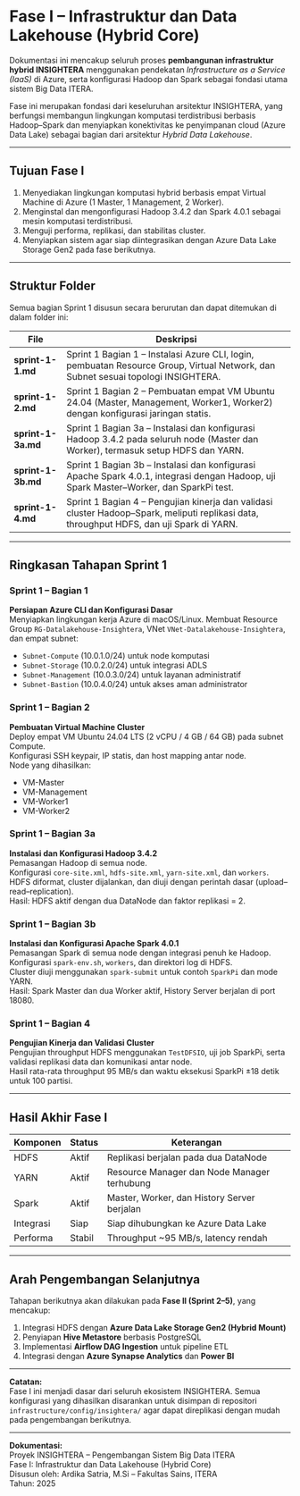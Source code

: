 # Fase I – Infrastruktur dan Data Lakehouse (Hybrid Core)

Dokumentasi ini mencakup seluruh proses **pembangunan infrastruktur hybrid INSIGHTERA** menggunakan pendekatan *Infrastructure as a Service (IaaS)* di Azure, serta konfigurasi Hadoop dan Spark sebagai fondasi utama sistem Big Data ITERA.

Fase ini merupakan fondasi dari keseluruhan arsitektur INSIGHTERA, yang berfungsi membangun lingkungan komputasi terdistribusi berbasis Hadoop–Spark dan menyiapkan konektivitas ke penyimpanan cloud (Azure Data Lake) sebagai bagian dari arsitektur *Hybrid Data Lakehouse*.

---

## Tujuan Fase I
1. Menyediakan lingkungan komputasi hybrid berbasis empat Virtual Machine di Azure (1 Master, 1 Management, 2 Worker).
2. Menginstal dan mengonfigurasi Hadoop 3.4.2 dan Spark 4.0.1 sebagai mesin komputasi terdistribusi.
3. Menguji performa, replikasi, dan stabilitas cluster.
4. Menyiapkan sistem agar siap diintegrasikan dengan Azure Data Lake Storage Gen2 pada fase berikutnya.

---

## Struktur Folder
Semua bagian Sprint 1 disusun secara berurutan dan dapat ditemukan di dalam folder ini:

| File | Deskripsi |
|------|------------|
| **sprint-1-1.md** | Sprint 1 Bagian 1 – Instalasi Azure CLI, login, pembuatan Resource Group, Virtual Network, dan Subnet sesuai topologi INSIGHTERA. |
| **sprint-1-2.md** | Sprint 1 Bagian 2 – Pembuatan empat VM Ubuntu 24.04 (Master, Management, Worker1, Worker2) dengan konfigurasi jaringan statis. |
| **sprint-1-3a.md** | Sprint 1 Bagian 3a – Instalasi dan konfigurasi Hadoop 3.4.2 pada seluruh node (Master dan Worker), termasuk setup HDFS dan YARN. |
| **sprint-1-3b.md** | Sprint 1 Bagian 3b – Instalasi dan konfigurasi Apache Spark 4.0.1, integrasi dengan Hadoop, uji Spark Master–Worker, dan SparkPi test. |
| **sprint-1-4.md** | Sprint 1 Bagian 4 – Pengujian kinerja dan validasi cluster Hadoop–Spark, meliputi replikasi data, throughput HDFS, dan uji Spark di YARN. |

---

## Ringkasan Tahapan Sprint 1

### Sprint 1 – Bagian 1  
**Persiapan Azure CLI dan Konfigurasi Dasar**  
Menyiapkan lingkungan kerja Azure di macOS/Linux. Membuat Resource Group `RG-Datalakehouse-Insightera`, VNet `VNet-Datalakehouse-Insightera`, dan empat subnet:  
- `Subnet-Compute` (10.0.1.0/24) untuk node komputasi  
- `Subnet-Storage` (10.0.2.0/24) untuk integrasi ADLS  
- `Subnet-Management` (10.0.3.0/24) untuk layanan administratif  
- `Subnet-Bastion` (10.0.4.0/24) untuk akses aman administrator  

### Sprint 1 – Bagian 2  
**Pembuatan Virtual Machine Cluster**  
Deploy empat VM Ubuntu 24.04 LTS (2 vCPU / 4 GB / 64 GB) pada subnet Compute.  
Konfigurasi SSH keypair, IP statis, dan host mapping antar node.  
Node yang dihasilkan:
- VM-Master  
- VM-Management  
- VM-Worker1  
- VM-Worker2  

### Sprint 1 – Bagian 3a  
**Instalasi dan Konfigurasi Hadoop 3.4.2**  
Pemasangan Hadoop di semua node.  
Konfigurasi `core-site.xml`, `hdfs-site.xml`, `yarn-site.xml`, dan `workers`.  
HDFS diformat, cluster dijalankan, dan diuji dengan perintah dasar (upload–read–replication).  
Hasil: HDFS aktif dengan dua DataNode dan faktor replikasi = 2.

### Sprint 1 – Bagian 3b  
**Instalasi dan Konfigurasi Apache Spark 4.0.1**  
Pemasangan Spark di semua node dengan integrasi penuh ke Hadoop.  
Konfigurasi `spark-env.sh`, `workers`, dan direktori log di HDFS.  
Cluster diuji menggunakan `spark-submit` untuk contoh `SparkPi` dan mode YARN.  
Hasil: Spark Master dan dua Worker aktif, History Server berjalan di port 18080.

### Sprint 1 – Bagian 4  
**Pengujian Kinerja dan Validasi Cluster**  
Pengujian throughput HDFS menggunakan `TestDFSIO`, uji job SparkPi, serta validasi replikasi data dan komunikasi antar node.  
Hasil rata-rata throughput 95 MB/s dan waktu eksekusi SparkPi ±18 detik untuk 100 partisi.

---

## Hasil Akhir Fase I

| Komponen | Status | Keterangan |
|-----------|---------|------------|
| HDFS | Aktif | Replikasi berjalan pada dua DataNode |
| YARN | Aktif | Resource Manager dan Node Manager terhubung |
| Spark | Aktif | Master, Worker, dan History Server berjalan |
| Integrasi | Siap | Siap dihubungkan ke Azure Data Lake |
| Performa | Stabil | Throughput ~95 MB/s, latency rendah |

---

## Arah Pengembangan Selanjutnya

Tahapan berikutnya akan dilakukan pada **Fase II (Sprint 2–5)**, yang mencakup:

1. Integrasi HDFS dengan **Azure Data Lake Storage Gen2 (Hybrid Mount)**  
2. Penyiapan **Hive Metastore** berbasis PostgreSQL  
3. Implementasi **Airflow DAG Ingestion** untuk pipeline ETL  
4. Integrasi dengan **Azure Synapse Analytics** dan **Power BI**

---

**Catatan:**  
Fase I ini menjadi dasar dari seluruh ekosistem INSIGHTERA. Semua konfigurasi yang dihasilkan disarankan untuk disimpan di repositori `infrastructure/config/insightera/` agar dapat direplikasi dengan mudah pada pengembangan berikutnya.

---

**Dokumentasi:**  
Proyek INSIGHTERA – Pengembangan Sistem Big Data ITERA  
Fase I: Infrastruktur dan Data Lakehouse (Hybrid Core)  
Disusun oleh: Ardika Satria, M.Si – Fakultas Sains, ITERA  
Tahun: 2025
